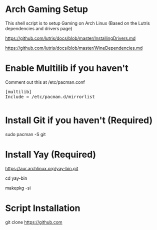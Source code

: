 # Arch Gaming Setup
This shell script is to setup Gaming on Arch Linux (Based on the Lutris dependencies and drivers page)

https://github.com/lutris/docs/blob/master/InstallingDrivers.md  

https://github.com/lutris/docs/blob/master/WineDependencies.md
# Enable Multilib if you haven't
Comment out this at /etc/pacman.conf
<pre style="margin-bottom: 0; border-bottom:none; padding-bottom:0.8em;">
[multilib]
Include = /etc/pacman.d/mirrorlist</pre>

# Install Git if you haven't (Required)
sudo pacman -S git

# Install Yay (Required)
https://aur.archlinux.org/yay-bin.git

cd yay-bin

makepkg -si

# Script Installation
git clone https://github.com
